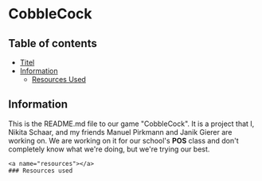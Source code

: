 <a name="title"></a>
# CobbleCock

## Table of contents

- [Titel](#title)
- [Information](#mainpart)
	- [Resources Used](#resources)


<a name="mainpart"></a>
## Information

This is the README.md file to our game "CobbleCock". It is a project that I, Nikita Schaar, and my friends 
Manuel Pirkmann and Janik Gierer are working on. We are working on it for our school's **POS** class and
don't completely know what we're doing, but we're trying our best.

	<a name="resources"></a>
	### Resources used
